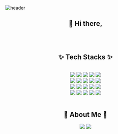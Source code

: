 ![header](https://capsule-render.vercel.app/api?type=Waving&color=0:EEFF00,100:a82da8&height=200&section=header&text=SeokMin%20Lee&fontColor=ffffff&fontSize=50)

<h2 align="center">👋 Hi there,</h2>
<div align="center">
<div style="text-align: center;">

<br/></br>

<h2 align="center">✨ Tech Stacks ✨</h2>
<div align="center">
  
 <br/>
<img src="https://img.shields.io/badge/Python-3776AB?style=for-the-badge&logo=Python&logoColor=white">
<img src="https://img.shields.io/badge/Pandas-150458?style=for-the-badge&logo=Pandas&logoColor=white">
<img src="https://img.shields.io/badge/tableau-E97627?style=for-the-badge&logo=tableau&logoColor=white">
<img src="https://img.shields.io/badge/numpy-013243?style=for-the-badge&logo=numpy&logoColor=white">
<img src="https://img.shields.io/badge/MySQL-4479A1?style=for-the-badge&logo=MySQL&logoColor=white"><br>

<img src="https://img.shields.io/badge/tensorflow-FF6F00?style=for-the-badge&logo=tensorflow&logoColor=white">
<img src="https://img.shields.io/badge/scikitlearn-F7931E?style=for-the-badge&logo=scikitlearn&logoColor=white">
<img src="https://img.shields.io/badge/pytorch-EE4C2C?style=for-the-badge&logo=pytorch&logoColor=white">
<img src="https://img.shields.io/badge/opencv-5C3EE8?style=for-the-badge&logo=opencv&logoColor=white">
<img src="https://img.shields.io/badge/openai-412991?style=for-the-badge&logo=openai&logoColor=white"><br>

<img src="https://img.shields.io/badge/aws-232F3E?style=for-the-badge&logo=Amazon aws&logoColor=white">
<img src="https://img.shields.io/badge/amazonrds-527FFF?style=for-the-badge&logo=amazonrds%20IDE&logoColor=white">
<img src="https://img.shields.io/badge/streamlit-FF4B4B?style=for-the-badge&logo=streamlit%20IDE&logoColor=white">
<img src="https://img.shields.io/badge/fastapi-009688?style=for-the-badge&logo=fastapi%20IDE&logoColor=white">
<img src="https://img.shields.io/badge/selenium-43B02A?style=for-the-badge&logo=selenium%20IDE&logoColor=white"><br>

<img src="https://img.shields.io/badge/github-181717?style=for-the-badge&logo=github&logoColor=white">
<img src="https://img.shields.io/badge/notion-000000?style=for-the-badge&logo=notion&logoColor=white">
<img src="https://img.shields.io/badge/slack-4A154B?style=for-the-badge&logo=slack&logoColor=white">
<img src="https://img.shields.io/badge/VSCode-007ACC?style=for-the-badge&logo=VisualStudioCode&logoColor=white">
<img src="https://img.shields.io/badge/jupyter-F37626?style=for-the-badge&logo=jupyter&logoColor=white">
<br/></br>

<h2 align="center">🎳 About Me 🎳</h2>
<div align="center">

<a href="https://ing970.tistory.com/"><img src="https://img.shields.io/badge/tistory-000000?style=flat&logo=tistory&logoColor=white"></a>
<a href="https://www.instagram.com/seok.mani_/"><img src="https://img.shields.io/badge/instagram-E4405F?style=flat&logo=instagram&logoColor=white"></a>


